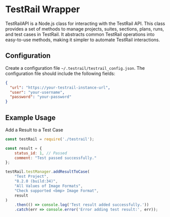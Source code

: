 # TestRail Wrapper

TestRailAPI is a Node.js class for interacting with
the TestRail API. This class provides a set of methods to manage
projects, suites, sections, plans, runs, and test cases in TestRail.
It abstracts common TestRail operations into easy-to-use methods,
making it simpler to automate TestRail interactions.


## Configuration
Create a configuration file `~/.testrail/testrail_config.json`.
The configuration file should include the following fields:
```json
{
  "url": "https://your-testrail-instance-url",
  "user": "your-username",
  "password": "your-password"
}
```

## Example Usage

Add a Result to a Test Case

```javascript
const testRail = require('./testrail');

const result = {
    status_id: 1, // Passed
    comment: "Test passed successfully."
};

testRail.testManager.addResultToCase(
    "Test Project",
    "8.2.0 (build:34)",
    "All Values of Image Formats",
    "Check supported <bmp> Image Format",
    result
)
    .then(() => console.log('Test result added successfully.'))
    .catch(err => console.error('Error adding test result:', err));
```